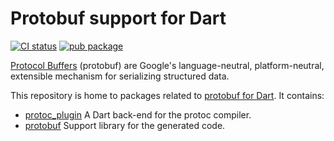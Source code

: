 # Protobuf support for Dart

[![CI status](https://github.com/dart-lang/protobuf/workflows/Dart%20CI/badge.svg)](https://github.com/dart-lang/protobuf/actions?query=workflow%3A%22Dart%22+branch%3Amaster)
[![pub package](https://img.shields.io/pub/v/protobuf.svg)](https://pub.dev/packages/protobuf)

[Protocol Buffers](https://developers.google.com/protocol-buffers) (protobuf)
are Google's language-neutral, platform-neutral, extensible mechanism for
serializing structured data.

This repository is home to packages related to [protobuf for Dart](https://pub.dev/documentation/protobuf/latest/).
It contains:

 - [protoc_plugin](protoc_plugin/) A Dart back-end for the protoc compiler.
 - [protobuf](protobuf/) Support library for the generated code.
